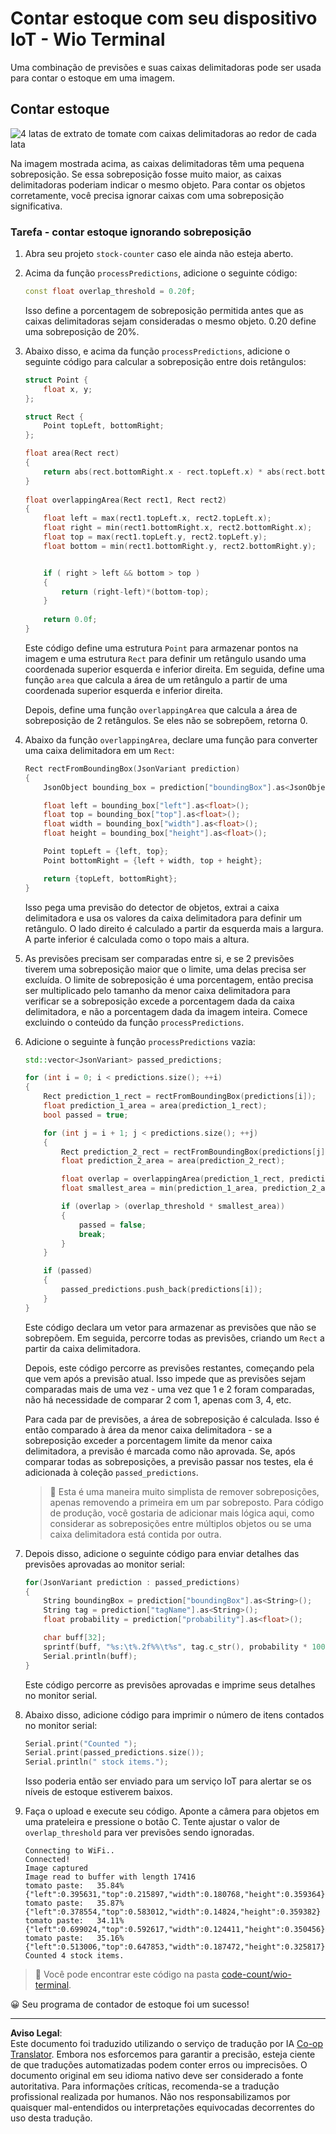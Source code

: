 <!--
CO_OP_TRANSLATOR_METADATA:
{
  "original_hash": "0b2ae20b0fc8e73c9598dea937cac038",
  "translation_date": "2025-08-28T03:50:36+00:00",
  "source_file": "5-retail/lessons/2-check-stock-device/wio-terminal-count-stock.md",
  "language_code": "br"
}
-->
# Contar estoque com seu dispositivo IoT - Wio Terminal

Uma combinação de previsões e suas caixas delimitadoras pode ser usada para contar o estoque em uma imagem.

## Contar estoque

![4 latas de extrato de tomate com caixas delimitadoras ao redor de cada lata](../../../../../translated_images/rpi-stock-with-bounding-boxes.b5540e2ecb7cd49f1271828d3be412671d950e87625c5597ea97c90f11e01097.br.jpg)

Na imagem mostrada acima, as caixas delimitadoras têm uma pequena sobreposição. Se essa sobreposição fosse muito maior, as caixas delimitadoras poderiam indicar o mesmo objeto. Para contar os objetos corretamente, você precisa ignorar caixas com uma sobreposição significativa.

### Tarefa - contar estoque ignorando sobreposição

1. Abra seu projeto `stock-counter` caso ele ainda não esteja aberto.

1. Acima da função `processPredictions`, adicione o seguinte código:

    ```cpp
    const float overlap_threshold = 0.20f;
    ```

    Isso define a porcentagem de sobreposição permitida antes que as caixas delimitadoras sejam consideradas o mesmo objeto. 0.20 define uma sobreposição de 20%.

1. Abaixo disso, e acima da função `processPredictions`, adicione o seguinte código para calcular a sobreposição entre dois retângulos:

    ```cpp
    struct Point {
        float x, y;
    };

    struct Rect {
        Point topLeft, bottomRight;
    };

    float area(Rect rect)
    {
        return abs(rect.bottomRight.x - rect.topLeft.x) * abs(rect.bottomRight.y - rect.topLeft.y);
    }
     
    float overlappingArea(Rect rect1, Rect rect2)
    {
        float left = max(rect1.topLeft.x, rect2.topLeft.x);
        float right = min(rect1.bottomRight.x, rect2.bottomRight.x);
        float top = max(rect1.topLeft.y, rect2.topLeft.y);
        float bottom = min(rect1.bottomRight.y, rect2.bottomRight.y);
    
    
        if ( right > left && bottom > top )
        {
            return (right-left)*(bottom-top);
        }
        
        return 0.0f;
    }
    ```

    Este código define uma estrutura `Point` para armazenar pontos na imagem e uma estrutura `Rect` para definir um retângulo usando uma coordenada superior esquerda e inferior direita. Em seguida, define uma função `area` que calcula a área de um retângulo a partir de uma coordenada superior esquerda e inferior direita.

    Depois, define uma função `overlappingArea` que calcula a área de sobreposição de 2 retângulos. Se eles não se sobrepõem, retorna 0.

1. Abaixo da função `overlappingArea`, declare uma função para converter uma caixa delimitadora em um `Rect`:

    ```cpp
    Rect rectFromBoundingBox(JsonVariant prediction)
    {
        JsonObject bounding_box = prediction["boundingBox"].as<JsonObject>();
    
        float left = bounding_box["left"].as<float>();
        float top = bounding_box["top"].as<float>();
        float width = bounding_box["width"].as<float>();
        float height = bounding_box["height"].as<float>();
    
        Point topLeft = {left, top};
        Point bottomRight = {left + width, top + height};
    
        return {topLeft, bottomRight};
    }
    ```

    Isso pega uma previsão do detector de objetos, extrai a caixa delimitadora e usa os valores da caixa delimitadora para definir um retângulo. O lado direito é calculado a partir da esquerda mais a largura. A parte inferior é calculada como o topo mais a altura.

1. As previsões precisam ser comparadas entre si, e se 2 previsões tiverem uma sobreposição maior que o limite, uma delas precisa ser excluída. O limite de sobreposição é uma porcentagem, então precisa ser multiplicado pelo tamanho da menor caixa delimitadora para verificar se a sobreposição excede a porcentagem dada da caixa delimitadora, e não a porcentagem dada da imagem inteira. Comece excluindo o conteúdo da função `processPredictions`.

1. Adicione o seguinte à função `processPredictions` vazia:

    ```cpp
    std::vector<JsonVariant> passed_predictions;

    for (int i = 0; i < predictions.size(); ++i)
    {
        Rect prediction_1_rect = rectFromBoundingBox(predictions[i]);
        float prediction_1_area = area(prediction_1_rect);
        bool passed = true;

        for (int j = i + 1; j < predictions.size(); ++j)
        {
            Rect prediction_2_rect = rectFromBoundingBox(predictions[j]);
            float prediction_2_area = area(prediction_2_rect);

            float overlap = overlappingArea(prediction_1_rect, prediction_2_rect);
            float smallest_area = min(prediction_1_area, prediction_2_area);

            if (overlap > (overlap_threshold * smallest_area))
            {
                passed = false;
                break;
            }
        }

        if (passed)
        {
            passed_predictions.push_back(predictions[i]);
        }
    }
    ```

    Este código declara um vetor para armazenar as previsões que não se sobrepõem. Em seguida, percorre todas as previsões, criando um `Rect` a partir da caixa delimitadora.

    Depois, este código percorre as previsões restantes, começando pela que vem após a previsão atual. Isso impede que as previsões sejam comparadas mais de uma vez - uma vez que 1 e 2 foram comparadas, não há necessidade de comparar 2 com 1, apenas com 3, 4, etc.

    Para cada par de previsões, a área de sobreposição é calculada. Isso é então comparado à área da menor caixa delimitadora - se a sobreposição exceder a porcentagem limite da menor caixa delimitadora, a previsão é marcada como não aprovada. Se, após comparar todas as sobreposições, a previsão passar nos testes, ela é adicionada à coleção `passed_predictions`.

    > 💁 Esta é uma maneira muito simplista de remover sobreposições, apenas removendo a primeira em um par sobreposto. Para código de produção, você gostaria de adicionar mais lógica aqui, como considerar as sobreposições entre múltiplos objetos ou se uma caixa delimitadora está contida por outra.

1. Depois disso, adicione o seguinte código para enviar detalhes das previsões aprovadas ao monitor serial:

    ```cpp
    for(JsonVariant prediction : passed_predictions)
    {
        String boundingBox = prediction["boundingBox"].as<String>();
        String tag = prediction["tagName"].as<String>();
        float probability = prediction["probability"].as<float>();

        char buff[32];
        sprintf(buff, "%s:\t%.2f%%\t%s", tag.c_str(), probability * 100.0, boundingBox.c_str());
        Serial.println(buff);
    }
    ```

    Este código percorre as previsões aprovadas e imprime seus detalhes no monitor serial.

1. Abaixo disso, adicione código para imprimir o número de itens contados no monitor serial:

    ```cpp
    Serial.print("Counted ");
    Serial.print(passed_predictions.size());
    Serial.println(" stock items.");
    ```

    Isso poderia então ser enviado para um serviço IoT para alertar se os níveis de estoque estiverem baixos.

1. Faça o upload e execute seu código. Aponte a câmera para objetos em uma prateleira e pressione o botão C. Tente ajustar o valor de `overlap_threshold` para ver previsões sendo ignoradas.

    ```output
    Connecting to WiFi..
    Connected!
    Image captured
    Image read to buffer with length 17416
    tomato paste:   35.84%  {"left":0.395631,"top":0.215897,"width":0.180768,"height":0.359364}
    tomato paste:   35.87%  {"left":0.378554,"top":0.583012,"width":0.14824,"height":0.359382}
    tomato paste:   34.11%  {"left":0.699024,"top":0.592617,"width":0.124411,"height":0.350456}
    tomato paste:   35.16%  {"left":0.513006,"top":0.647853,"width":0.187472,"height":0.325817}
    Counted 4 stock items.
    ```

> 💁 Você pode encontrar este código na pasta [code-count/wio-terminal](../../../../../5-retail/lessons/2-check-stock-device/code-count/wio-terminal).

😀 Seu programa de contador de estoque foi um sucesso!

---

**Aviso Legal**:  
Este documento foi traduzido utilizando o serviço de tradução por IA [Co-op Translator](https://github.com/Azure/co-op-translator). Embora nos esforcemos para garantir a precisão, esteja ciente de que traduções automatizadas podem conter erros ou imprecisões. O documento original em seu idioma nativo deve ser considerado a fonte autoritativa. Para informações críticas, recomenda-se a tradução profissional realizada por humanos. Não nos responsabilizamos por quaisquer mal-entendidos ou interpretações equivocadas decorrentes do uso desta tradução.